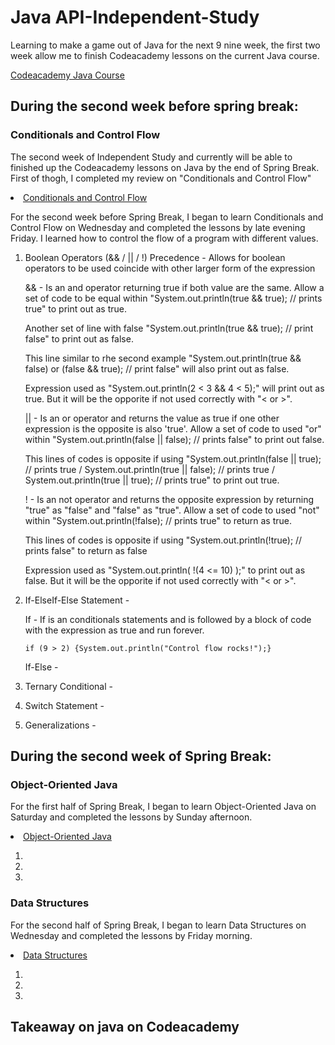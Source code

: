 <h1>Java API-Independent-Study</h1>
<p>Learning to make a game out of Java for the next 9 nine week, the first two week allow me to finish Codeacademy lessons on the current Java course.</p>
<a href = "https://www.codecademy.com/learn/learn-java">Codeacademy Java Course</a><br>


<h2>During the second week before spring break:</h2>

<h3>Conditionals and Control Flow</h3>
<p>The second week of Independent Study and currently will be able to finished up the Codeacademy lessons on Java by the end of Spring Break. First of thogh, I completed my review on "Conditionals and Control Flow"</p>

<li><a href = "https://www.codecademy.com/courses/learn-java/lessons/conditionals-control-flow/exercises/decisions?action=resume_content_item">Conditionals and Control Flow</a><br></li>

<p>For the second week before Spring Break, I began to learn Conditionals and Control Flow on Wednesday and completed the lessons by late evening Friday. I learned how to control the flow of a program with different values. </p>


<ol>

<li>Boolean Operators (&& / || / !) Precedence - Allows for boolean operators to be used coincide with other larger form of the expression</li>

<p>&& - Is an and operator returning true if both value are the same. Allow a set of code to be equal within "System.out.println(true && true); // prints true" to print out as true.</p> 

<p> Another set of line with false "System.out.println(true && true); // print false" to print out as false. </p>

<p>This line similar to rhe second example "System.out.println(true && false) or (false && true); // print false" will also print out as false.</p> 

<p>Expression used as "System.out.println(2 < 3 && 4 < 5);" will print out as true. But it will be the opporite if not used correctly with "< or >".</p>

<p>|| - Is an or operator and returns the value as true if one other expression is the opposite is also 'true'. Allow a set of code to used "or" within "System.out.println(false || false); // prints false" to print out false.</p>

<p>This lines of codes is opposite if using "System.out.println(false || true); // prints true / System.out.println(true || false); // prints true / System.out.println(true || true); // prints true" to print out true.</p>

<p>! - Is an not operator and returns the opposite expression by returning "true" as "false" and "false" as "true". Allow a set of code to used "not" within "System.out.println(!false); // prints true" to return as true.</p>

<p>This lines of codes is opposite if using "System.out.println(!true); // prints false" to return as false</p>

<p>Expression used as "System.out.println( !(4 <= 10) );" to print out as false. But it will be the opporite if not used correctly with "< or >".</p>

<li>If-ElseIf-Else Statement - </li>

<p>If - If is an conditionals statements and is followed by a block of code with the expression as true and run forever.</p>

``if (9 > 2) {System.out.println("Control flow rocks!");}``

<p>If-Else - </p>

<li>Ternary Conditional - </li>
<p></p>

<li>Switch Statement - </li>
<p></p>

<li>Generalizations - </li>
<p></p>

</ol>


<h2>During the second week of Spring Break:</h2>

<h3>Object-Oriented Java</h3>
<p>For the first half of Spring Break, I began to learn Object-Oriented Java on Saturday and completed the lessons by Sunday afternoon.</p>

<li><a href = "https://www.codecademy.com/courses/learn-java/lessons/object-oriented-programming/exercises/object-oriented-overview?action=resume_content_item">Object-Oriented Java</a><br></li>

<p></p>


<ol>

<li></li>

<li></li>

<li></li>

</ol>


<h3>Data Structures</h3>
<p>For the second half of Spring Break, I began to learn Data Structures on Wednesday and completed the lessons by Friday morning.</p>

<li><a href = "https://www.codecademy.com/courses/learn-java/lessons/data-structures/exercises/data-structures?action=resume_content_item">Data Structures</a><br></li>

<p></p>


<ol>


<li></li>

<li></li>

<li></li>

</ol>



<h2>Takeaway on java on Codeacademy</h2>
<p></p>